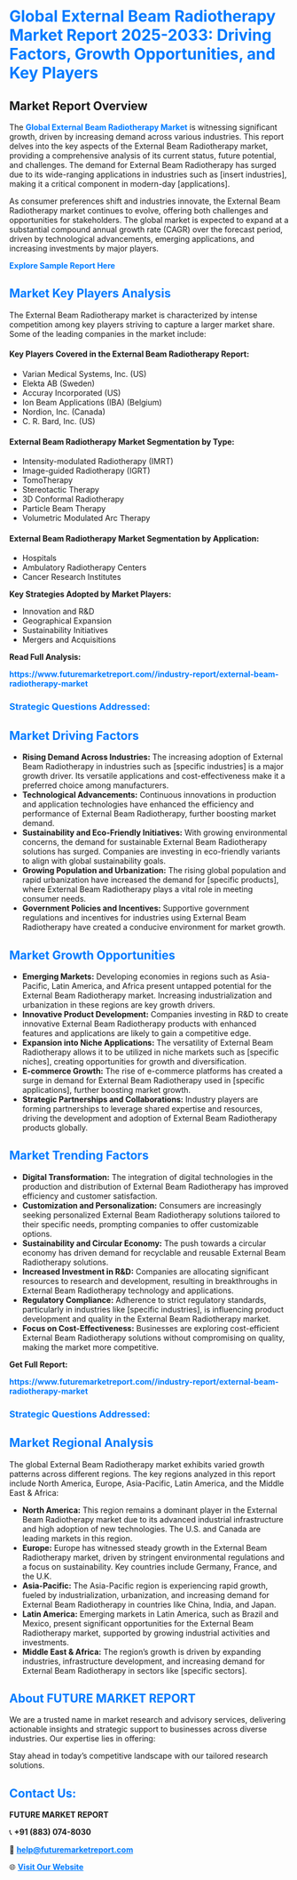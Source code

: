 <h1 style="color: #007BFF;">Global External Beam Radiotherapy Market Report 2025-2033: Driving Factors, Growth Opportunities, and Key Players</h1>

<section id="overview">
<h2>Market Report Overview</h2>
<p>The <a href="https://www.futuremarketreport.com//industry-report/external-beam-radiotherapy-market" style="color: #007BFF; text-decoration: none;"><strong>Global External Beam Radiotherapy Market</strong></a> is witnessing significant growth, driven by increasing demand across various industries. This report delves into the key aspects of the External Beam Radiotherapy market, providing a comprehensive analysis of its current status, future potential, and challenges. The demand for External Beam Radiotherapy has surged due to its wide-ranging applications in industries such as [insert industries], making it a critical component in modern-day [applications].</p>
<p>As consumer preferences shift and industries innovate, the External Beam Radiotherapy market continues to evolve, offering both challenges and opportunities for stakeholders. The global market is expected to expand at a substantial compound annual growth rate (CAGR) over the forecast period, driven by technological advancements, emerging applications, and increasing investments by major players.</p>
</section>

<section id="overview">
<p><a href="https://www.futuremarketreport.com//request-sample/reportId=54469" style="color: #007BFF; text-decoration: none;"><strong>Explore Sample Report Here</strong></a></p>
</section>

<section id="key-players">
<h2 style="color: #007BFF;">Market Key Players Analysis</h2>
<p>The External Beam Radiotherapy market is characterized by intense competition among key players striving to capture a larger market share. Some of the leading companies in the market include:</p>
<h4>Key Players Covered in the External Beam Radiotherapy Report:</h4>
<ul><li>Varian Medical Systems, Inc. (US)</li><li>Elekta AB (Sweden)</li><li>Accuray Incorporated (US)</li><li>Ion Beam Applications (IBA) (Belgium)</li><li>Nordion, Inc. (Canada)</li><li>C. R. Bard, Inc. (US)</li></ul>
<h4>External Beam Radiotherapy Market Segmentation by Type:</h4>
<ul><li>Intensity-modulated Radiotherapy (IMRT)</li><li>Image-guided Radiotherapy (IGRT)</li><li>TomoTherapy</li><li>Stereotactic Therapy</li><li>3D Conformal Radiotherapy</li><li>Particle Beam Therapy</li><li>Volumetric Modulated Arc Therapy</li></ul>

<h4>External Beam Radiotherapy Market Segmentation by Application:</h4>
<ul><li>Hospitals</li><li>Ambulatory Radiotherapy Centers</li><li>Cancer Research Institutes</li></ul>
<p><strong>Key Strategies Adopted by Market Players:</strong></p>
<ul>
<li>Innovation and R&D</li>
<li>Geographical Expansion</li>
<li>Sustainability Initiatives</li>
<li>Mergers and Acquisitions</li>
</ul>
</section>

<section>
<p><strong>Read Full Analysis: </strong></p><a href="https://www.futuremarketreport.com//industry-report/external-beam-radiotherapy-market" style="color: #007BFF; text-decoration: none;"><strong>https://www.futuremarketreport.com//industry-report/external-beam-radiotherapy-market</strong></a>
<h3 style="color: #007BFF;">Strategic Questions Addressed:</h3>
</section>

<section id="driving-factors">
<h2 style="color: #007BFF;">Market Driving Factors</h2>
<ul>
<li><strong>Rising Demand Across Industries:</strong> The increasing adoption of External Beam Radiotherapy in industries such as [specific industries] is a major growth driver. Its versatile applications and cost-effectiveness make it a preferred choice among manufacturers.</li>
<li><strong>Technological Advancements:</strong> Continuous innovations in production and application technologies have enhanced the efficiency and performance of External Beam Radiotherapy, further boosting market demand.</li>
<li><strong>Sustainability and Eco-Friendly Initiatives:</strong> With growing environmental concerns, the demand for sustainable External Beam Radiotherapy solutions has surged. Companies are investing in eco-friendly variants to align with global sustainability goals.</li>
<li><strong>Growing Population and Urbanization:</strong> The rising global population and rapid urbanization have increased the demand for [specific products], where External Beam Radiotherapy plays a vital role in meeting consumer needs.</li>
<li><strong>Government Policies and Incentives:</strong> Supportive government regulations and incentives for industries using External Beam Radiotherapy have created a conducive environment for market growth.</li>
</ul>
</section>

<section id="growth-opportunities">
<h2 style="color: #007BFF;">Market Growth Opportunities</h2>
<ul>
<li><strong>Emerging Markets:</strong> Developing economies in regions such as Asia-Pacific, Latin America, and Africa present untapped potential for the External Beam Radiotherapy market. Increasing industrialization and urbanization in these regions are key growth drivers.</li>
<li><strong>Innovative Product Development:</strong> Companies investing in R&D to create innovative External Beam Radiotherapy products with enhanced features and applications are likely to gain a competitive edge.</li>
<li><strong>Expansion into Niche Applications:</strong> The versatility of External Beam Radiotherapy allows it to be utilized in niche markets such as [specific niches], creating opportunities for growth and diversification.</li>
<li><strong>E-commerce Growth:</strong> The rise of e-commerce platforms has created a surge in demand for External Beam Radiotherapy used in [specific applications], further boosting market growth.</li>
<li><strong>Strategic Partnerships and Collaborations:</strong> Industry players are forming partnerships to leverage shared expertise and resources, driving the development and adoption of External Beam Radiotherapy products globally.</li>
</ul>
</section>

<section id="trending-factors">
<h2 style="color: #007BFF;">Market Trending Factors</h2>
<ul>
<li><strong>Digital Transformation:</strong> The integration of digital technologies in the production and distribution of External Beam Radiotherapy has improved efficiency and customer satisfaction.</li>
<li><strong>Customization and Personalization:</strong> Consumers are increasingly seeking personalized External Beam Radiotherapy solutions tailored to their specific needs, prompting companies to offer customizable options.</li>
<li><strong>Sustainability and Circular Economy:</strong> The push towards a circular economy has driven demand for recyclable and reusable External Beam Radiotherapy solutions.</li>
<li><strong>Increased Investment in R&D:</strong> Companies are allocating significant resources to research and development, resulting in breakthroughs in External Beam Radiotherapy technology and applications.</li>
<li><strong>Regulatory Compliance:</strong> Adherence to strict regulatory standards, particularly in industries like [specific industries], is influencing product development and quality in the External Beam Radiotherapy market.</li>
<li><strong>Focus on Cost-Effectiveness:</strong> Businesses are exploring cost-efficient External Beam Radiotherapy solutions without compromising on quality, making the market more competitive.</li>
</ul>
</section>

<section>
<p><strong>Get Full Report: </strong></p><a href="https://www.futuremarketreport.com//industry-report/external-beam-radiotherapy-market" style="color: #007BFF; text-decoration: none;"><strong>https://www.futuremarketreport.com//industry-report/external-beam-radiotherapy-market</strong></a>
<h3 style="color: #007BFF;">Strategic Questions Addressed:</h3>
</section>


<section id="regional-analysis">
<h2 style="color: #007BFF;">Market Regional Analysis</h2>
<p>The global External Beam Radiotherapy market exhibits varied growth patterns across different regions. The key regions analyzed in this report include North America, Europe, Asia-Pacific, Latin America, and the Middle East & Africa:</p>
<ul>
<li><strong>North America:</strong> This region remains a dominant player in the External Beam Radiotherapy market due to its advanced industrial infrastructure and high adoption of new technologies. The U.S. and Canada are leading markets in this region.</li>
<li><strong>Europe:</strong> Europe has witnessed steady growth in the External Beam Radiotherapy market, driven by stringent environmental regulations and a focus on sustainability. Key countries include Germany, France, and the U.K.</li>
<li><strong>Asia-Pacific:</strong> The Asia-Pacific region is experiencing rapid growth, fueled by industrialization, urbanization, and increasing demand for External Beam Radiotherapy in countries like China, India, and Japan.</li>
<li><strong>Latin America:</strong> Emerging markets in Latin America, such as Brazil and Mexico, present significant opportunities for the External Beam Radiotherapy market, supported by growing industrial activities and investments.</li>
<li><strong>Middle East & Africa:</strong> The region’s growth is driven by expanding industries, infrastructure development, and increasing demand for External Beam Radiotherapy in sectors like [specific sectors].</li>
</ul>
</section>

<footer>
<h2 style="color: #007BFF;">About FUTURE MARKET REPORT</h2>
<p>We are a trusted name in market research and advisory services, delivering actionable insights and strategic support to businesses across diverse industries. Our expertise lies in offering:</p>

<p>Stay ahead in today’s competitive landscape with our tailored research solutions.</p>

<h2 style="color: #007BFF;">Contact Us:</h2>
<p><strong>FUTURE MARKET REPORT</strong></p>
<p>📞 <strong>+91 (883) 074-8030</strong></p>
<p>📧 <strong><a href="mailto:help@futuremarketreport.com" style="color: #007BFF;">help@futuremarketreport.com</a></strong></p>
<p>🌐 <strong><a href="https://www.futuremarketreport.com/" style="color: #007BFF;">Visit Our Website</a></strong></p>
</footer>